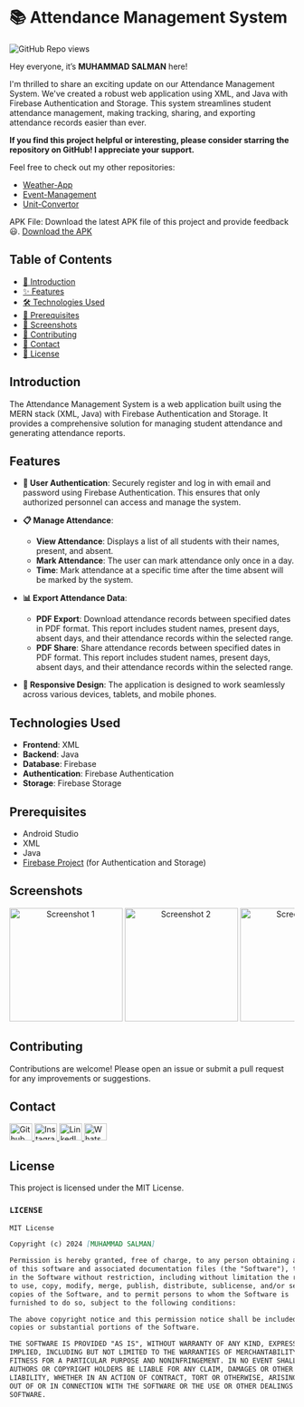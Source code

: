 # 📚 Attendance Management System

![GitHub Repo views](https://komarev.com/ghpvc/?username=Salmanhy074&label=Repo%20views&color=blue&style=flat-square)


Hey everyone, it’s **MUHAMMAD SALMAN** here!

I'm thrilled to share an exciting update on our Attendance Management System. We've created a robust web application using XML, and Java with Firebase Authentication and Storage. This system streamlines student attendance management, making tracking, sharing, and exporting attendance records easier than ever.

**If you find this project helpful or interesting, please consider starring the repository on GitHub! I appreciate your support.**

Feel free to check out my other repositories:

 - [Weather-App](https://github.com/Salmanhy074/Weather-App)
 - [Event-Management](https://github.com/Salmanhy074/Event-Management)
 - [Unit-Convertor](https://github.com/Salmanhy074/Unit-Convertor)

APK File: Download the latest APK file of this project and provide feedback 😃.
[Download the APK](https://github.com/Salmanhy074/Attendance-System/raw/master/app-debug.apk)


## Table of Contents
- [👋 Introduction](#introduction)
- [✨ Features](#features)
- [🛠️ Technologies Used](#technologies-used)
- [🔧 Prerequisites](#prerequisites)
- [📸 Screenshots](#Screenshots)
- [🤝 Contributing](#contributing)
- [📧 Contact](#contact)
- [📄 License](#license)

## Introduction

The Attendance Management System is a web application built using the MERN stack (XML, Java) with Firebase Authentication and Storage. It provides a comprehensive solution for managing student attendance and generating attendance reports.

## Features

- **🔐 User Authentication**: Securely register and log in with email and password using Firebase Authentication. This ensures that only authorized personnel can access and manage the system.

- **📋 Manage Attendance**: 
  - **View Attendance**: Displays a list of all students with their names, present, and absent. 
  - **Mark Attendance**: The user can mark attendance only once in a day.
  - **Time**: Mark attendance at a specific time after the time absent will be marked by the system.

- **📊 Export Attendance Data**:
  - **PDF Export**: Download attendance records between specified dates in PDF format. This report includes student names, present days, absent days, and their attendance records within the selected range.
  - **PDF Share**: Share attendance records between specified dates in PDF format. This report includes student names, present days, absent days, and their attendance records within the selected range.

- **📱 Responsive Design**: The application is designed to work seamlessly across various devices, tablets, and mobile phones.

## Technologies Used

- **Frontend**: XML
- **Backend**: Java
- **Database**: Firebase
- **Authentication**: Firebase Authentication
- **Storage**: Firebase Storage

## Prerequisites

- Android Studio
- XML
- Java
- [Firebase Project](https://firebase.google.com/) (for Authentication and Storage)



## Screenshots

<p align="center" style="overflow-x: auto; white-space: nowrap;">
    <img src="https://github.com/user-attachments/assets/78d5d9ec-7e73-4483-94ee-e3af59145cf3" alt="Screenshot 1" width="200" style="display:inline-block;">
    <img src="https://github.com/user-attachments/assets/ec8725b1-31fc-4203-bd23-433947fca929" alt="Screenshot 2" width="200" style="display:inline-block;">
    <img src="https://github.com/user-attachments/assets/397dde26-d24e-41e9-8055-e8c8e595adfd" alt="Screenshot 3" width="200" style="display:inline-block;">
    <img src="https://github.com/user-attachments/assets/9914ba6e-4907-4ac6-9aab-f49f85191f04" alt="Screenshot 4" width="200" style="display:inline-block;">
    <img src="https://github.com/user-attachments/assets/868f3acc-f9f0-45ea-a4e2-427f2a3cd433" alt="Screenshot 5" width="200" style="display:inline-block;">
    <img src="https://github.com/user-attachments/assets/26e786b7-5fff-468d-bb3c-46dda3d1f248" alt="Screenshot 6" width="200" style="display:inline-block;">
    <img src="https://github.com/user-attachments/assets/b2264729-3a20-4809-b03b-af8f485dab3b" alt="Screenshot 7" width="200" style="display:inline-block;">
    <img src="https://github.com/user-attachments/assets/b4ad747b-cb91-4321-ad3e-e6f67c792f4c" alt="Screenshot 8" width="200" style="display:inline-block;">
    <img src="https://github.com/user-attachments/assets/ef538e10-d5db-4b0a-a1d9-903b0bc50f12" alt="Screenshot 9" width="200" style="display:inline-block;">
    <img src="https://github.com/user-attachments/assets/80d5e84d-9fa9-4328-a429-d9d7679c6222" alt="Screenshot 10" width="200" style="display:inline-block;">
</p>


## Contributing

Contributions are welcome! Please open an issue or submit a pull request for any improvements or suggestions.



## Contact

<div id="badges" align="left">
  <a href="https://github.com/Salmanhy074/Salmanhy074">
    <img src="https://raw.githubusercontent.com/rahuldkjain/github-profile-readme-generator/master/src/images/icons/Social/github.svg" alt="Github" height="30" width="40"/>
  </a>
  <a href="https://www.instagram.com/itxz_sallu_">
    <img src="https://raw.githubusercontent.com/rahuldkjain/github-profile-readme-generator/master/src/images/icons/Social/instagram.svg" alt="Instagram" height="30" width="40"/>
  </a>
  <a href="https://www.linkedin.com/in/muhammad-salman074">
    <img src="https://raw.githubusercontent.com/rahuldkjain/github-profile-readme-generator/master/src/images/icons/Social/linked-in-alt.svg" alt="LinkedIn" height="30" width="40"/>
  </a>
  <a href="https://wa.me/+923082456659">
    <img src="https://raw.githubusercontent.com/rahuldkjain/github-profile-readme-generator/master/src/images/icons/Social/whatsapp.svg" alt="WhatsApp" height="30" width="40"/>
  </a>
</div>

## License

This project is licensed under the MIT License.



  
### `LICENSE`

```markdown
MIT License

Copyright (c) 2024 [MUHAMMAD SALMAN]

Permission is hereby granted, free of charge, to any person obtaining a copy
of this software and associated documentation files (the "Software"), to deal
in the Software without restriction, including without limitation the rights
to use, copy, modify, merge, publish, distribute, sublicense, and/or sell
copies of the Software, and to permit persons to whom the Software is
furnished to do so, subject to the following conditions:

The above copyright notice and this permission notice shall be included in all
copies or substantial portions of the Software.

THE SOFTWARE IS PROVIDED "AS IS", WITHOUT WARRANTY OF ANY KIND, EXPRESS OR
IMPLIED, INCLUDING BUT NOT LIMITED TO THE WARRANTIES OF MERCHANTABILITY,
FITNESS FOR A PARTICULAR PURPOSE AND NONINFRINGEMENT. IN NO EVENT SHALL THE
AUTHORS OR COPYRIGHT HOLDERS BE LIABLE FOR ANY CLAIM, DAMAGES OR OTHER
LIABILITY, WHETHER IN AN ACTION OF CONTRACT, TORT OR OTHERWISE, ARISING FROM,
OUT OF OR IN CONNECTION WITH THE SOFTWARE OR THE USE OR OTHER DEALINGS IN THE
SOFTWARE.


